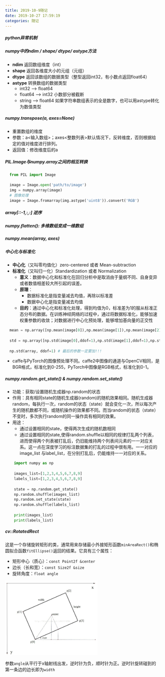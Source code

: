 ```yaml
---
title: 2019-10-9随记
date: 2019-10-27 17:59:19
categories: 随记
---
```


##### python异常机制
##### numpy中的**ndim / shape/ dtype/ astype**方法
  - **ndim** 返回数组维度（int）
  - **shape** 返回各维度大小的元组（元组）
  - **dtype** 返回该数组的数据类型（整型返回int32，有小数点返回float64）
  - **astype** 转换数组的数据类型
    - int32 --> float64 
    - float64 --> int32   小数部分被截断
    - string --> float64   如果字符串数组表示的全是数字，也可以用astype转化为数值类型


##### **numpy.transpose(a, axes=None)**
  - 重置数组的维度
  - 参数：a<输入数组>；axes<整数列表>默认情况下，反转维度，否则根据给定的值对维度进行排列。
  - 返回值：修改维度后的a


##### **PIL.Image**与**numpy.array**之间的相互转换
```python
  from PIL import Image
  
  image = Image.open('path/to/image')
  img = numpy.array(image)
  # 图像处理
  image = Image.fromarray(img.astype('uint8')).convert('RGB')
  ```

##### **array[::-1,:,:]** 逆序
##### **numpy.flatten()**: 多维数组变成一维数组
##### **numpy.mean(array, axes)**
##### 中心化与标准化
- **中心化**（又叫零均值化）zero-centered 或者 Mean-subtraction
- **标准化**（又叫归一化）Standardization 或者 Normalization
  - **意义**：数据中心化和标准化在回归分析中是取消由于量纲不同、自身变异或者数值相差较大所引起的误差。
  - **原理**：
    - 数据标准化是指变量减去均值，再除以标准差
    - 数据中心化是指变量减去均值
  - **目的**：通过中心化和标准化处理，得到均值为0，标准差为1的服从标准正态分布的数据。在训练神经网络的过程中，通过将数据标准化，能够加速权重参数的收敛；对数据进行中心化预处理，能够增加基向量的正交性


```python
  mean = np.array([np.mean(image[0]),np.mean(image[1]),np.mean(image[2])])
    
  std = np.array([np.std(image[0],ddof=1),np.std(image[1],ddof=1),np.std(image[2],ddof=1)])

  np.std(array, ddof=1) # 最后的参数一定要加!!!
  ```

- caffe与PyTorch的图像预处理不同。caffe2中图像的通道与OpenCV相同，是BGR格式，标准化到0-255，PyTorch中图像是RGB格式，标准化到0-1。


##### **numpy.random.get_state() & numpy.random.set_state()**
  - 功能：获取/设置随机生成器np.random的状态
  - 作用：具有相同state的随机生成器(random)的随机效果相同。随机生成器random，每执行一次，random的状态（state）就会变化一次，所以每次产生的随机数都不同，或随机操作的效果都不同。而当random的状态（state）不变时，多次执行random的同一操作具有相同的效果。
  - 用途：
    - 通过设置相同的state，使得两次生成的随机数相同
    - 通过设置相同的state,使得random.shuffle以相同的规律打乱两个列表，进而使得两个列表被打乱后，仍旧能维持两个列表间元素的一一对应关系。这一点在深度学习的标注数据集的打乱的过程中很有用。一一对应的image_list 与label_list，在分别打乱后，仍能维持一一对应的关系。


  ```python
      import numpy as np
       
      images_list=[1,2,3,4,5,6,7,8,9]
      labels_list=[1,2,3,4,5,6,7,8,9]
       
      state = np.random.get_state()
      np.random.shuffle(images_list)
      np.random.set_state(state)
      np.random.shuffle(labels_list)
       
      print(images_list）
      print(labels_list)
  ```


##### **cv::RotatedRect**
  这是一个存储旋转矩形的类，通常用来存储最小外接矩形函数`minAreaRect()`和椭圆拟合函数`fitEllipse()`返回的结果。它具有三个属性：
  - 矩形中心（质心）：`const Point2f &center`
  - 边长（长和宽）：`const Size2f &size`
  - 旋转角度：`float angle`


  <img src="2019-10-9随记\RotatedRect.png" width="60%" height="60%">

  参数`angle`从平行于x轴射线出发，逆时针为负，顺时针为正。逆时针旋转碰到的第一条边的边长即为`width`